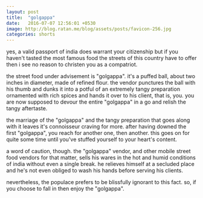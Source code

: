 ```yaml
---
layout: post
title:  "golgappa"
date:   2016-07-07 12:56:01 +0530
image: http://blog.ratan.me/blog/assets/posts/favicon-256.jpg
categories: shorts
---
```

yes, a valid passport of india does warrant your citizenship but if you haven't tasted the most famous food the streets of this country have to offer then i see no reason to christen you as a compatriot. 

the street food under advisement is "golgappa". it's a puffed ball, about two inches in diameter, made of refined flour. the vendor punctures the ball with his thumb and dunks it into a potful of an extremely tangy preparation ornamented with rich spices and hands it over to his client, that is, you. you are now supposed to devour the entire "golgappa" in a go and relish the tangy aftertaste. 

the marriage of the "golgappa" and the tangy preparation that goes along with it leaves it's connoisseur craving for more. after having downed the first "golgappa", you reach for another one, then another. this goes on for quite some time until you've stuffed yourself to your heart's content. 

a word of caution, though. the "golgappa" vendor, and other mobile street food vendors for that matter, sells his wares in the hot and humid conditions of india without even a single break. he relieves himself at a secluded place and he's not even obliged to wash his hands before serving his clients.

nevertheless, the populace prefers to be blissfully ignorant to this fact. so, if you choose to fall in then enjoy the "golgappa".